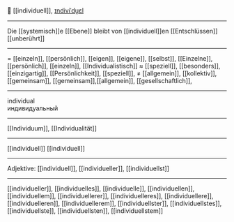 🧍 [[individuell]], [ɪndiviˈdu̯ɛl](https://youglish.com/pronounce/individuell/german)

---
Die [[systemisch]]e [[Ebene]] bleibt von [[individuell]]en [[Entschlüssen]] [[unberührt]]

---
= [[einzeln]], [[persönlich]], [[eigen]], [[eigene]], [[selbst]], [[Einzelne]], [[persönlich]], [[einzeln]], [[Individualistisch]]
≈ [[speziell]], [[besonders]], [[einzigartig]],  [[Persönlichkeit]], [[speziell]], 
≠ [[allgemein]], [[kollektiv]], [[gemeinsam]], [[gemeinsam]],[[allgemein]], [[gesellschaftlich]],

---
individual  
индивидуальный

---
[[Individuum]], [[Individualität]]

---
[[individuell]]
[[individuell]]


---
Adjektive: [[individuell]], [[individueller]], [[individuellst]]

---
[[individueller]], [[individuelles]], [[individuelle]], [[individuellen]], [[individuellem]], [[individuellerer]], [[individuelleres]], [[individuellere]], [[individuelleren]], [[individuellerem]], [[individuellster]], [[individuellstes]], [[individuellste]], [[individuellsten]], [[individuellstem]]